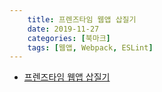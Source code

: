 ```yaml
---
    title: 프렌즈타임 웹앱 삽질기
    date: 2019-11-27
    categories: [북마크]
    tags: [웹앱, Webpack, ESLint]
---
```


- [프렌즈타임 웹앱 삽질기](https://tech.kakao.com/2019/11/27/friendstime-web-app/)